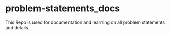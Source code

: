 # problem-statements_docs
This Repo is used for documentation and learning on all problem statements and details. 
